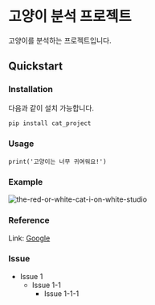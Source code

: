 # 고양이 분석 프로젝트
고양이를 분석하는 프로젝트입니다.

## Quickstart
### Installation
다음과 같이 설치 가능합니다.

```pip install cat_project```

### Usage

```print('고양이는 너무 귀여워요!')```

### Example
![the-red-or-white-cat-i-on-white-studio](https://github.com/Pogajoa/Iterative-fitting-for-hand-mesh/assets/87626122/1be540f3-82d1-41a6-a8d3-be1d7a7f7753)

### Reference

Link: [Google](https://kr.freepik.com/free-photo/the-red-or-white-cat-i-on-white-studio_9405869.htm#query=cat&position=0&from_view=search&track=sph)

### Issue
* Issue 1
  * Issue 1-1
    * Issue 1-1-1    




